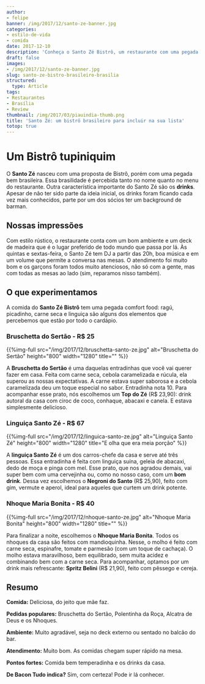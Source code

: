 ```yaml
---
author:
- felipe
banner: /img/2017/12/santo-ze-banner.jpg
categories:
- estilo-de-vida
- comida
date: 2017-12-10
description: 'Conheça o Santo Zé Bistrô, um restaurante com uma pegada brasileira, pratos deliciosos e bons drinks. '
draft: false
images:
- /img/2017/12/santo-ze-banner.jpg
slug: santo-ze-bistro-brasileiro-brasilia
structured:
  type: Article
tags:
- Restaurantes
- Brasília
- Review
thumbnail: /img/2017/03/piauindia-thumb.png
title: 'Santo Zé: um bistrô brasileiro para incluir na sua lista'
totop: true
---
```


# Um Bistrô tupiniquim
O **Santo Zé** nasceu com uma proposta de Bistrô, porém com uma pegada bem brasileira. Essa brasilidade é percebida tanto no nome quanto no menu do restaurante. Outra característica importante do Santo Zé são os **drinks**. Apesar de não ter sido parte da ideia inicial, os drinks foram ficando cada vez mais conhecidos, parte por um dos sócios ter um background de barman.

## Nossas impressões

Com estilo rústico, o restaurante conta com um bom ambiente e um deck de madeira que é o lugar preferido de todo mundo que passa por lá. Às quintas e sextas-feira, o Santo Zé tem DJ a partir das 20h, boa música e em um volume que permite a conversa nas mesas. O atendimento foi muito bom e os garçons foram todos muito atenciosos, não só com a gente, mas com todas as mesas ao lado (sim, reparamos nisso também).

## O que experimentamos

A comida do **Santo Zé Bistrô** tem uma pegada comfort food: ragú, picadinho, carne seca e linguiça são alguns dos elementos que percebemos que estão por todo o cardápio.

### Bruschetta do Sertão - R$ 25

{{%img-full src="/img/2017/12/bruschetta-santo-ze.jpg" alt="Bruschetta do Sertão"  height="800" width="1280" title="" %}}

A **Bruschetta do Sertão** é uma daquelas entradinhas que você vai querer fazer em casa. Feita com carne seca, cebola caramelizada e rúcula, ela superou as nossas expectativas. A carne estava super saborosa e a cebola caramelizada deu um toque especial no sabor. Entradinha nota 10. Para acompanhar esse prato, nós escolhemos um **Top do Zé** (R$ 23,90): drink autoral da casa com ciroc de coco, conhaque, abacaxi e canela. E estava simplesmente delicioso.

### Linguiça Santo Zé - R$ 67

{{%img-full src="/img/2017/12/linguica-santo-ze.jpg" alt="Linguiça Santo Zé"  height="800" width="1280" title="E olha que era meia porção" %}}

A **linguiça Santo Zé** é um dos carros-chefe da casa e serve até três pessoas.  Essa entradinha é feita com linguiça suína, geleia de abacaxi, dedo de moça e pinga com mel. Esse prato, que nos agradou demais, vai super bem com uma cervejinha ou, como no nosso caso, com um **bom drink**. Dessa vez escolhemos o **Negroni do Santo** (R$ 25,90), feito com gim, vermute e aperol,  ideal para aqueles que curtem um drink potente.

### Nhoque Maria Bonita -  R$ 40

{{%img-full src="/img/2017/12/nhoque-santo-ze.jpg" alt="Nhoque Maria Bonita"  height="800" width="1280" title="" %}}

Para finalizar a noite, escolhemos o **Nhoque Maria Bonita**.  Todos os nhoques da casa são feitos com  mandioquinha.  Nesse, o molho é feito com carne seca, espinafre, tomate e parmesão (com um toque de cachaça). O molho estava maravilhoso, bem equilibrado, sem muita acidez e combinando bem com a carne seca.  Para acompanhar, optamos por um drink mais refrescante: **Spritz Belini** (R$ 21,90), feito com pêssego e cereja.

## Resumo

**Comida:** Deliciosa, do jeito que mãe faz.

**Pedidas populares:** Bruschetta do Sertão, Polentinha da Roça, Alcatra de Deus e os Nhoques.

**Ambiente:** Muito agradável, seja no deck externo ou sentado no balcão do bar.

**Atendimento:** Muito bom. As comidas chegam super rápido na mesa.

**Pontos fortes:** Comida bem temperadinha e os drinks da casa.

**De Bacon Tudo indica?** Sim, com certeza! Pode ir lá conhecer.

